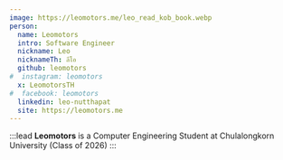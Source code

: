 ```yaml
---
image: https://leomotors.me/leo_read_kob_book.webp
person:
  name: Leomotors
  intro: Software Engineer
  nickname: Leo
  nicknameTh: ลีโอ
  github: leomotors
#  instagram: leomotors
  x: LeomotorsTH
#  facebook: leomotors
  linkedin: leo-nutthapat
  site: https://leomotors.me
---
```


:::lead
**Leomotors** is a Computer Engineering Student at Chulalongkorn University (Class of 2026)
:::
